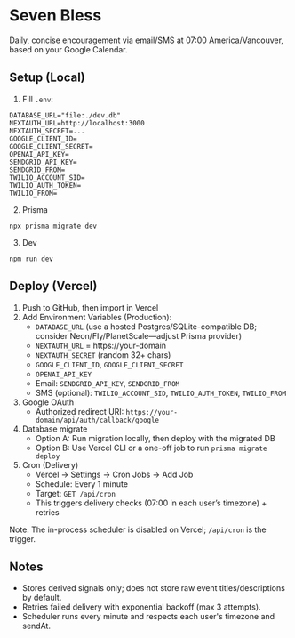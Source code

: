 # Seven Bless

Daily, concise encouragement via email/SMS at 07:00 America/Vancouver, based on your Google Calendar.

## Setup (Local)

1. Fill `.env`:

```
DATABASE_URL="file:./dev.db"
NEXTAUTH_URL=http://localhost:3000
NEXTAUTH_SECRET=...
GOOGLE_CLIENT_ID=
GOOGLE_CLIENT_SECRET=
OPENAI_API_KEY=
SENDGRID_API_KEY=
SENDGRID_FROM=
TWILIO_ACCOUNT_SID=
TWILIO_AUTH_TOKEN=
TWILIO_FROM=
```

2. Prisma

```
npx prisma migrate dev
```

3. Dev

```
npm run dev
```

## Deploy (Vercel)

1. Push to GitHub, then import in Vercel
2. Add Environment Variables (Production):
   - `DATABASE_URL` (use a hosted Postgres/SQLite-compatible DB; consider Neon/Fly/PlanetScale—adjust Prisma provider)
   - `NEXTAUTH_URL` = https://your-domain
   - `NEXTAUTH_SECRET` (random 32+ chars)
   - `GOOGLE_CLIENT_ID`, `GOOGLE_CLIENT_SECRET`
   - `OPENAI_API_KEY`
   - Email: `SENDGRID_API_KEY`, `SENDGRID_FROM`
   - SMS (optional): `TWILIO_ACCOUNT_SID`, `TWILIO_AUTH_TOKEN`, `TWILIO_FROM`
3. Google OAuth
   - Authorized redirect URI: `https://your-domain/api/auth/callback/google`
4. Database migrate
   - Option A: Run migration locally, then deploy with the migrated DB
   - Option B: Use Vercel CLI or a one-off job to run `prisma migrate deploy`
5. Cron (Delivery)
   - Vercel → Settings → Cron Jobs → Add Job
   - Schedule: Every 1 minute
   - Target: `GET /api/cron`
   - This triggers delivery checks (07:00 in each user’s timezone) + retries

Note: The in-process scheduler is disabled on Vercel; `/api/cron` is the trigger.

## Notes
- Stores derived signals only; does not store raw event titles/descriptions by default.
- Retries failed delivery with exponential backoff (max 3 attempts).
- Scheduler runs every minute and respects each user's timezone and sendAt.
